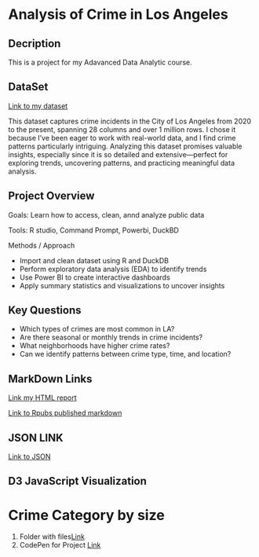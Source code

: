 # Analysis of Crime in Los Angeles 
## Decription
This is a project for my Adavanced Data Analytic course. 
## DataSet
 [Link to my dataset](https://catalog.data.gov/dataset/crime-data-from-2020-to-present)
 
This dataset captures crime incidents in the City of Los Angeles from 2020 to the present, spanning 28 columns and over 1 million rows. I chose it because I’ve been eager to work with real-world data, and I find crime patterns particularly intriguing. Analyzing this dataset promises valuable insights, especially since it is so detailed and extensive—perfect for exploring trends, uncovering patterns, and practicing meaningful data analysis.
 
## Project Overview
Goals: Learn how to access, clean, annd analyze public data

Tools: R studio, Command Prompt, Powerbi, DuckBD

Methods / Approach
- Import and clean dataset using R and DuckDB
- Perform exploratory data analysis (EDA) to identify trends
- Use Power BI to create interactive dashboards
- Apply summary statistics and visualizations to uncover insights

## Key Questions
- Which types of crimes are most common in LA?
- Are there seasonal or monthly trends in crime incidents?
- What neighborhoods have higher crime rates?
- Can we identify patterns between crime type, time, and location?


## MarkDown Links
 [Link my HTML report](https://github.com/ylhamo/Data-LACrime-Project-/blob/main/CrimeAnalysis.html)

 [Link to Rpubs published markdown](http://rpubs.com/yanglamo/1340501)

 ## JSON LINK
 [Link to JSON](https://github.com/ylhamo/Data-LACrime-Project-/tree/main/json)
 ## D3 JavaScript Visualization
 # Crime Category by size
 1. Folder with files[Link](https://github.com/ylhamo/Data-LACrime-Project-/tree/main/my_d3_folder)
 2. CodePen for Project [Link](https://codepen.io/ylhamo-the-scripter/pen/bNEReQE?editors=1111)

